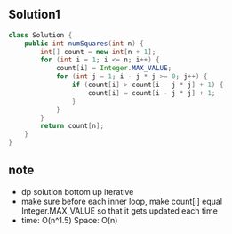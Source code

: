## Solution1
``` java
class Solution {
    public int numSquares(int n) {
        int[] count = new int[n + 1];
        for (int i = 1; i <= n; i++) {
            count[i] = Integer.MAX_VALUE;
            for (int j = 1; i - j * j >= 0; j++) {
                if (count[i] > count[i - j * j] + 1) {
                    count[i] = count[i - j * j] + 1;
                }
            }
        }
        return count[n];
    }
}
```

## note
* dp solution bottom up iterative
* make sure before each inner loop, make count[i] equal Integer.MAX_VALUE so that it gets updated each time
* time: O(n^1.5) Space: O(n)
